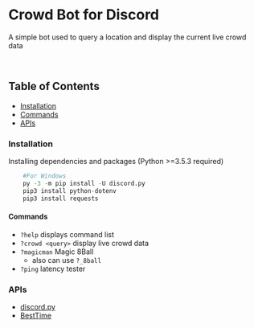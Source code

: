 # Crowd Bot for Discord

A simple bot used to query a location and display the current live crowd data

<br>

## Table of Contents
- [Installation](#Installation)
- [Commands](#Commands)
- [APIs](#APIs)


### Installation 

Installing dependencies and packages (Python >=3.5.3 required)
```python
    #For Windows
    py -3 -m pip install -U discord.py
    pip3 install python-dotenv
    pip3 install requests
```
#### Commands

- `?help` displays command list
- `?crowd <query>` display live crowd data
- `?magicman` Magic 8Ball
    - also can use `?_8ball`
- `?ping` latency tester


### APIs

- [discord.py](https://discordpy.readthedocs.io/en/stable/)
- [BestTime](https://besttime.app/)

